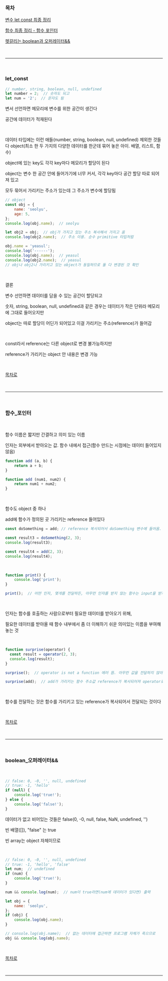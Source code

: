 ### 목차

[변수 let const 최종 정리](#let_const)

[함수 최종 정리 - 함수 포인터](#함수_포인터)

[헷갈리는 boolean과 오퍼레이터&&](#boolean_오퍼레이터&&)

<br />

---

<br />

### let_const

```javascript
// number, string, boolean, null, undefined
let number = 2;  // 숫자도 되고
let num = '2';  // 문자도 됨
```

변서 선언하면 메모리에 변수를 위한 공간이 생긴다

공간에 데이터가 적재된다

<br />

데이터 타입에는 이런 애들(number, string, boolean, null, undefined) 제외한 것들 다 object(최소 한 두 가지의 다양한 데이터를 한군데 묶어 놓은 아이. 배열, 리스트, 함수)

object에 있는 key도 각각 key마다 메모리가 할당이 된다

object는 변수 한 공간 안에 들어가기에 너무 커서, 각각 key마다 공간 할당 따로 되어져 있고 

모두 묶어서 가리키는 주소가 있는데 그 주소가 변수에 할당됨

```javascript
// object
const obj = {
    name: 'seolyu',
    age: 5,
};
console.log(obj.name);  // seolyu

let obj2 = obj;  // obj가 가지고 있는 주소 복사해서 가지고 옴
console.log(obj2.name);  // 주소 이용. 순수 primitive 타입처럼

obj.name = 'yeasul';
console.log('------');
console.log(obj.name);  // yeasul
console.log(obj2.name);  // yeasul
// obj나 obj2나 가리키고 있는 object가 동일하므로 둘 다 변경된 것 확인
```

<br/>

결론

변수 선언하면 데이터를 담을 수 있는 공간이 할당되고

숫자, string, boolean, null, undefined과 같은 경우는 데이터가 작은 단위라 메모리에 그대로 들어오지만

object는 따로 할당이 어딘가 되어있고 이걸 가리키는 주소(reference)가 들어감

<br />

const라서 reference는 다른 object로 변경 불가능하지만

reference가 가리키는 object 안 내용은 변경 가능

<br />

[목차로](#목차)

<br />

---

<br />

### 함수_포인터

<br />

함수 이름은 짧지만 간결하고 의미 있는 이름

인자는 외부에서 받아오는 값. 함수 내에서 접근(함수 만드는 시점에는 데이터 들어있지 않음)

```javascript
function add (a, b) {
    return a + b;
}
```

```javascript
function add (num1, num2) {
    return num1 + num2;
}
```

<br />

함수도 object 중 하나

add에 함수가 정의된 곳 가리키는 reference 들어있다

```javascript
const doSomething = add; // reference 복사되어서 doSomething 변수에 들어옴. 즉 doSomething이나 add나 똑같은 함수 가리킴

const result3 = doSomething(2, 3);
console.log(result3);

const result4 = add(2, 3);
console.log(result4);
```

<br />

```javascript
function print() {
    console.log('print');
}

print();  // 어떤 인자, 몇개를 전달하든, 아무런 인자를 받지 않는 함수는 input을 받지 않는다
```

<br />

인자는 함수를 호출하는 사람으로부터 필요한 데이터를 받아오기 위해, 

필요한 데이터를 받아올 때 함수 내부에서 좀 더 이해하기 쉬운 의미있는 이름을 부여해 놓는 것

<br />

```javascript
function surprise(operator) {
  const result = operator(2, 3);
  console.log(result);
}

surprise();  // operator is not a function 에러 뜸. 아무런 값을 전달하지 않아서 operator는 undefined으로 되어 있음
```

```javascript
surprise(add);  // add가 가리키는 함수 주소값 reference가 복사되어져 operator로 전달. operator()는 add()를 수행하는 것과 동일
```

<br />

함수를 전달하는 것은 함수를 가리키고 있는 reference가 복사되어서 전달되는 것이다

<br />

[목차로](#목차)

<br />

---

<br />

### boolean_오퍼레이터&&

<br />

```javascript
// false: 0, -0, '', null, undefined
// true: -1, 'hello'
if (null) {
    console.log('true!');
} else {
    console.log('false!');
}
```

데이터가 없고 비어있는 것들은 false(0, -0, null, false, NaN, undefined, '')

빈 배열([]), "false" 는 true

빈 array는 object 자체이므로

<br />

```javascript
// false: 0, -0, '', null, undefined
// true: -1, 'hello', 'false'
let num;  // undefined
if (num) {
    console.log('true!');
}

num && console.log(num);  // num이 true라면(num에 데이터가 있다면) 출력
```

```javascript
let obj = {
    name: 'seolyu',
};
if (obj) {
    console.log(obj.name);
}

// console.log(obj.name);  // 없는 데이터에 접근하면 프로그램 자체가 죽으므로
obj && console.log(obj.name);
```

<br />

[목차로](#목차)

<br />

---

<br />
